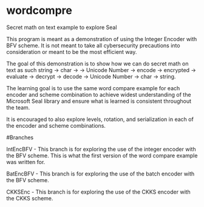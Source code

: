 # wordcompre
Secret math on text example to explore Seal

This program is meant as a demonstration of using the Integer Encoder with BFV scheme. It is not meant to take all cybersecurity precautions into consideration or meant to be the most efficient way.

The goal of this demonstration is to show how we can do secret math on text as such string -> char -> -> Unicode Number -> encode -> encrypted -> evaluate -> decrypt ->  decode -> Unicode Number -> char -> string.

The learning goal is to use the same word compare example for each encoder and scheme combination to achieve widest understanding of the Microsoft Seal library and ensure what is learned is consistent throughout the team.

It is encouraged to also explore levels, rotation, and serialization in each of the encoder and scheme combinations.

#Branches

IntEncBFV - This branch is for exploring the use of the integer encoder with the BFV scheme. This is what the first version of the word compare example was written for.

BatEncBFV - This branch is for exploring the use of the batch encoder with the BFV scheme.

CKKSEnc - This branch is for exploring the use of the CKKS encoder with the CKKS scheme.